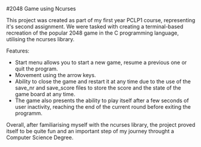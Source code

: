 #2048 Game using Ncurses

This project was created as part of my first year PCLP1 course, representing it's second assignment. We were tasked with creating a terminal-based recreation of the popular 2048 game in the C programming language, utilising the ncurses library.

Features:

- Start menu allows you to start a new game, resume a previous one or quit the program.
- Movement using the arrow keys.
- Ability to close the game and restart it at any time due to the use of the save_nr and save_score files to store the score and the state of the game board at any time.
- The game also presents the ability to play itself after a few seconds of user inactivity, reaching the end of the current round before exiting the programm.

Overall, after familiarising myself with the ncurses library, the project proved itself to be quite fun and an important step of my journey throught a Computer Science Degree. 
